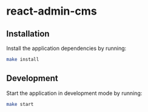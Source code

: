 # react-admin-cms

## Installation

Install the application dependencies by running:

```sh
make install
```

## Development

Start the application in development mode by running:

```sh
make start
```
